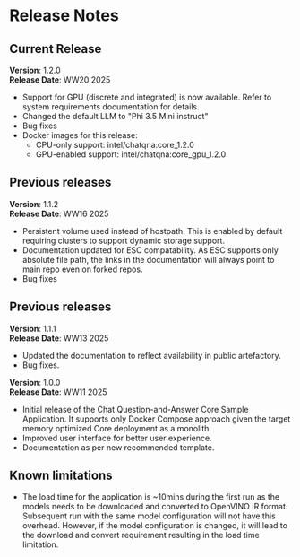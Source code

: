 # Release Notes


## Current Release

**Version**: 1.2.0 \
**Release Date**: WW20 2025

- Support for GPU (discrete and integrated) is now available. Refer to system requirements documentation for details.
- Changed the default LLM to "Phi 3.5 Mini instruct"
- Bug fixes
- Docker images for this release:
  - CPU-only support: intel/chatqna:core_1.2.0
  - GPU-enabled support: intel/chatqna:core_gpu_1.2.0

## Previous releases

**Version**: 1.1.2 \
**Release Date**: WW16 2025

- Persistent volume used instead of hostpath. This is enabled by default requiring clusters to support dynamic storage support.
- Documentation updated for ESC compatability. As ESC supports only absolute file path, the links in the documentation will always point to main repo even on forked repos.
- Bug fixes

## Previous releases

**Version**: 1.1.1 \
**Release Date**: WW13 2025

- Updated the documentation to reflect availability in public artefactory.
- Bug fixes.

**Version**: 1.0.0 \
**Release Date**: WW11 2025

- Initial release of the Chat Question-and-Answer Core Sample Application. It supports only Docker Compose approach given the target memory optimized Core deployment as a monolith.
- Improved user interface for better user experience.
- Documentation as per new recommended template.

## Known limitations

- The load time for the application is ~10mins during the first run as the models needs to be downloaded and converted to OpenVINO IR format. Subsequent run with the same model configuration will not have this overhead. However, if the model configuration is changed, it will lead to the download and convert requirement resulting in the load time limitation.

